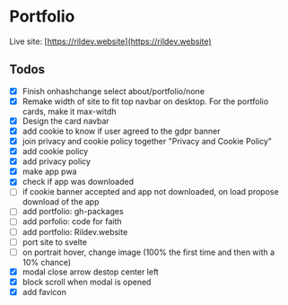 # Portfolio

Live site: [https://rildev.website](https://rildev.website)

## Todos
 
- [x] Finish onhashchange select about/portfolio/none
- [x] Remake width of site to fit top navbar on desktop. For the portfolio cards, make it max-witdh
- [x] Design the card navbar
- [x] add cookie to know if user agreed to the gdpr banner
- [x] join privacy and cookie policy together "Privacy and Cookie Policy"
- [x] add cookie policy
- [x] add privacy policy
- [x] make app pwa
- [x] check if app was downloaded
- [ ] if cookie banner accepted and app not downloaded, on load propose download of the app
- [ ] add portfolio: gh-packages
- [ ] add porfolio: code for faith
- [ ] add portfolio: Rildev.website
- [ ] port site to svelte
- [ ] on portrait hover, change image (100% the first time and then with a 10% chance)
- [x] modal close arrow destop center left
- [x] block scroll when modal is opened
- [x] add favicon